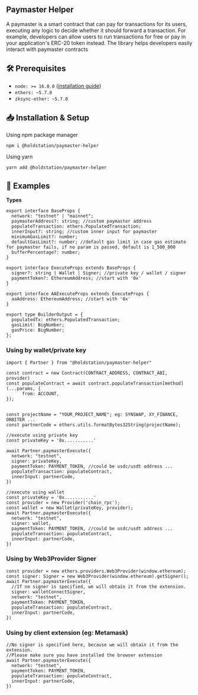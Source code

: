 ## Paymaster Helper

A paymaster is a smart contract that can pay for transactions for its users, executing any logic to decide whether it should forward a transaction. For example, developers can allow users to run transactions for free or pay in your application's ERC-20 token instead. The library helps developers easily interact with paymaster contracts

## 🛠 Prerequisites

- `node: >= 16.0.0` ([installation guide](https://nodejs.org/en/download/package-manager))
- `ethers: ~5.7.0`
- `zksync-ether: ~5.7.0`

## 📥 Installation & Setup

Using npm package manager

```
npm i @holdstation/paymaster-helper
```

Using yarn

```
yarn add @holdstation/paymaster-helper
```

## 📝 Examples

**Types**

```
export interface BaseProps {
  network: "testnet" | "mainnet";
  paymasterAddress?: string; //custom paymaster address
  populateTransaction: ethers.PopulatedTransaction;
  innerInput?: string; //custom inner input for paymaster
  minimumGasLimit?: number;
  defaultGasLimit?: number; //default gas limit in case gas estimate for paymaster fails, if no param is passed, default is 1_500_000
  bufferPercentage?: number;
}

export interface ExecuteProps extends BaseProps {
  signer?: string | Wallet | Signer; //private key / wallet / signer
  paymentToken?: EthereumAddress; //start with '0x'
}

export interface AAExecuteProps extends ExecuteProps {
  aaAddress: EthereumAddress; //start with '0x'
}

export type BuilderOutput = {
  populatedTx: ethers.PopulatedTransaction;
  gasLimit: BigNumber;
  gasPrice: BigNumber;
};

```

### Using by wallet/private key

```
import { Partner } from "@holdstation/paymaster-helper"

const contract = new Contract(CONTRACT_ADDRESS, CONTRACT_ABI, provider)
const populateContract = await contract.populateTransaction[method](...params, {
      from: ACCOUNT,
});


const projectName = "YOUR_PROJECT_NAME"; eg: SYNSWAP, XY_FINANCE, ORBITER ...
const partnerCode = ethers.utils.formatBytes32String(projectName);

//execute using private key
const privateKey = '0x...........'

await Partner.paymasterExecute({
  network: "testnet",
  signer: privateKey,
  paymentToken: PAYMENT_TOKEN, //could be usdc/usdt address ...
  populateTransaction: populateContract,
  innerInput: partnerCode,
})

//execute using wallet
const privateKey = '0x...........'
const provider = new Provider('chain_rpc');
const wallet = new Wallet(privateKey, provider);
await Partner.paymasterExecute({
  network: "testnet",
  signer: wallet,
  paymentToken: PAYMENT_TOKEN, //could be usdc/usdt address ...
  populateTransaction: populateContract,
  innerInput: partnerCode,
})

```

### Using by Web3Provider Signer

```
const provider = new ethers.providers.Web3Provider(window.ethereum);
const signer: Signer = new Web3Provider(window.ethereum).getSigner();
await Partner.paymasterExecute({
  //If no signer is specified, we will obtain it from the extension.
  signer: walletConnectSigner,
  network: "testnet",
  paymentToken: PAYMENT_TOKEN,
  populateTransaction: populateContract,
  innerInput: partnerCode,
})

```

### Using by client extension (eg: Metamask)

```
//No signer is specified here, because we will obtain it from the extension.
//Please make sure you have installed the browser extension
await Partner.paymasterExecute({
  network: "testnet",
  paymentToken: PAYMENT_TOKEN,
  populateTransaction: populateContract,
  innerInput: partnerCode,
})
```
